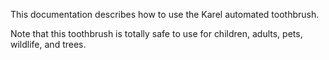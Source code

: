 This documentation describes how to use the Karel automated toothbrush.

Note that this toothbrush is totally safe to use for children, adults, pets, wildlife, and trees.
